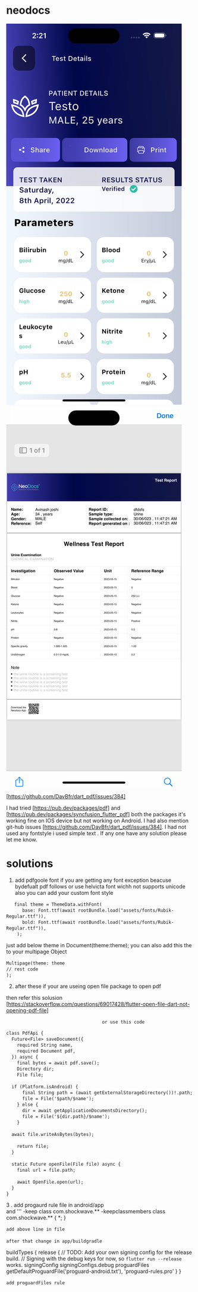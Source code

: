 # neodocs

![](screen_shots/1.png)
![](screen_shots/2.png)


[https://github.com/DavBfr/dart_pdf/issues/384]

I had tried [https://pub.dev/packages/pdf] and [https://pub.dev/packages/syncfusion_flutter_pdf] both the packages it's working fine on IOS device but not working on Android.
I had also mention git-hub issues [https://github.com/DavBfr/dart_pdf/issues/384]. 
I had not used any fontstyle i used simple text .
If any one have any solution please let me know. 

# solutions 

1. add pdfgoole font if you are getting any font exception beacuse bydefualt pdf follows or use helvicta font wichh not supports unicode 
also you can add your custom font style 
```
   final theme = ThemeData.withFont(
      base: Font.ttf(await rootBundle.load("assets/fonts/Rubik-Regular.ttf")),
      bold: Font.ttf(await rootBundle.load("assets/fonts/Rubik-Regular.ttf")),
    );
```
  just add below theme in Document(theme:theme);
you can also add this the to your multipage Object 
```
Multipage(theme: theme 
// rest code 
);
```
2. after these if your are useing open file package to open pdf 

then refer this solusion [https://stackoverflow.com/questions/69017428/flutter-open-file-dart-not-opening-pdf-file] 

                                        or use this code  
```
class PdfApi {
  Future<File> saveDocument({
    required String name,
    required Document pdf,
  }) async {
    final bytes = await pdf.save();
    Directory dir;
    File file;

  if (Platform.isAndroid) {
      final String path = (await getExternalStorageDirectory())!.path;
      file = File('$path/$name');
    } else {
      dir = await getApplicationDocumentsDirectory();
      file = File('${dir.path}/$name');
    }

  await file.writeAsBytes(bytes);

    return file;
  }

  static Future openFile(File file) async {
    final url = file.path;

    await OpenFile.open(url);
  }
}
```
3 . add progaurd rule file in android/app  
                    and
'''
 -keep class com.shockwave.**
 -keepclassmembers class com.shockwave.** { *; }
```
add above line in file 

after that change in app/buildgradle 

```
 buildTypes {
        release {
            // TODO: Add your own signing config for the release build.
            // Signing with the debug keys for now, so `flutter run --release` works.
            signingConfig signingConfigs.debug
            proguardFiles getDefaultProguardFile('proguard-android.txt'), 'proguard-rules.pro'
        }
    }
```
add proguardFiles rule


  
